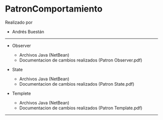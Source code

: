 # PatronComportamiento

Realizado por
 - Andrés Buestán

--------------------------------------------------------------------
+ Observer
  - Archivos Java (NetBean)
  - Documentacion de cambios realizados (Patron Observer.pdf)

+ State
  - Archivos Java (NetBean)
  - Documentacion de cambios realizados (Patron State.pdf)

+ Templete
  - Archivos Java (NetBean)
  - Documentacion de cambios realizados (Patron Template.pdf)


--------------------------------------------------------------------
